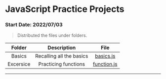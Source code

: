 # JavaScript Practice Projects 
### Start Date: 2022/07/03

> Distributed the files under folders.

|Folder|Description|File|
|:---:|:---:|:---:|
|Basics|Recalling all the basics|[basics.js](https://github.com/raihanrms/BingeJS/blob/main/Basics/basics.js)|
|Excersice|Practicing functions|[function.js](https://github.com/raihanrms/BingeJS/blob/main/functions/excersice/script.js)|
---
